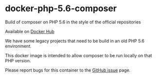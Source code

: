 # docker-php-5.6-composer
Build of composer on PHP 5.6 in the style of the official repositories

Available on [Docker Hub](https://hub.docker.com/r/dboresjo/php-5.6-composer/)

We have some legacy projects that need to be build in an old PHP 5.6 environment.

This docker image is intended to allow composer to be run locally on that PHP version.

Please report bugs for this container to the [GitHub issue](https://github.com/dboresjo/docker-php-5.6-composer/issues) page.
